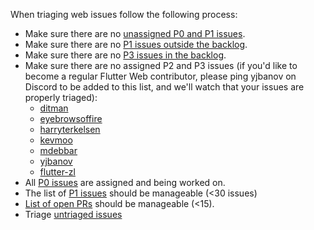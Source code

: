 When triaging web issues follow the following process:

* Make sure there are no [unassigned P0 and P1 issues](https://github.com/flutter/flutter/issues?q=is%3Aopen+is%3Aissue+label%3Ateam-web+label%3AP1%2CP0+no%3Aassignee).
* Make sure there are no [P1 issues outside the backlog](https://github.com/flutter/flutter/issues?q=is%3Aopen+is%3Aissue+label%3Ateam-web+label%3AP1%2CP0+-project%3Aflutter%2F41+).
* Make sure there are no [P3 issues in the backlog](https://github.com/flutter/flutter/issues?q=is%3Aopen+is%3Aissue+project%3Aflutter%2F41+label%3AP3).
* Make sure there are no assigned P2 and P3 issues (if you'd like to become a regular Flutter Web contributor, please ping yjbanov on Discord to be added to this list, and we'll watch that your issues are properly triaged):
  * [ditman](https://github.com/flutter/flutter/issues?q=is%3Aopen+is%3Aissue+label%3Ateam-web+label%3AP2%2CP3+assignee%3Aditman)
  * [eyebrowsoffire](https://github.com/flutter/flutter/issues?q=is%3Aopen+is%3Aissue+label%3Ateam-web+label%3AP2%2CP3+assignee%3Aeyebrowsoffire)
  * [harryterkelsen](https://github.com/flutter/flutter/issues?q=is%3Aopen+is%3Aissue+label%3Ateam-web+label%3AP2%2CP3+assignee%3Aharryterkelsen)
  * [kevmoo](https://github.com/flutter/flutter/issues?q=is%3Aopen+is%3Aissue+label%3Ateam-web+label%3AP2%2CP3+assignee%3Akevmoo)
  * [mdebbar](https://github.com/flutter/flutter/issues?q=is%3Aopen+is%3Aissue+label%3Ateam-web+label%3AP2%2CP3+assignee%3Amdebbar)
  * [yjbanov](https://github.com/flutter/flutter/issues?q=is%3Aopen+is%3Aissue+label%3Ateam-web+label%3AP2%2CP3+assignee%3Ayjbanov)
  * [flutter-zl](https://github.com/flutter/flutter/issues?q=is%3Aopen+is%3Aissue+label%3Ateam-web+label%3AP2%2CP3+assignee%3Aflutter-zl)
* All [P0 issues](https://github.com/flutter/flutter/issues?q=is%3Aopen+is%3Aissue+label%3Ateam-web+label%3AP0) are assigned and being worked on.
* The list of [P1 issues](https://github.com/flutter/flutter/issues?q=is%3Aopen+is%3Aissue+label%3Ateam-web+label%3AP1) should be manageable (<30 issues)
* [List of open PRs](https://github.com/pulls?q=is%3Aopen+is%3Apr+archived%3Afalse+user%3Aflutter+sort%3Aupdated-asc+label%3Aplatform-web) should be manageable (<15).
* Triage [untriaged issues](https://github.com/flutter/flutter/issues?q=is%3Aissue+is%3Aopen+label%3Ateam-web%2Cfyi-web+-label%3Atriaged-web+no%3Aassignee+-label%3A%22will+need+additional+triage%22+sort%3Aupdated-asc+-label%3A%22waiting+for+customer+response%22+)
